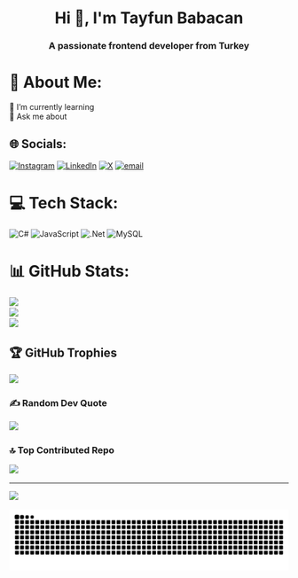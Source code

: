 <h1 align="center">Hi 👋, I'm Tayfun Babacan</h1>
<h3 align="center">A passionate frontend developer from Turkey</h3>

# 💫 About Me:
🌱 I’m currently learning<br>💬 Ask me about<br>


## 🌐 Socials:
[![Instagram](https://img.shields.io/badge/Instagram-%23E4405F.svg?logo=Instagram&logoColor=white)](https://instagram.com/tayfunbabacanx) [![LinkedIn](https://img.shields.io/badge/LinkedIn-%230077B5.svg?logo=linkedin&logoColor=white)](https://linkedin.com/in/tayfunbabacan) [![X](https://img.shields.io/badge/X-black.svg?logo=X&logoColor=white)](https://x.com/tayfunbabacann) [![email](https://img.shields.io/badge/Email-D14836?logo=gmail&logoColor=white)](mailto:tayfunbabacanx@gmail.com) 

# 💻 Tech Stack:
![C#](https://img.shields.io/badge/c%23-%23239120.svg?style=plastic&logo=csharp&logoColor=white) ![JavaScript](https://img.shields.io/badge/javascript-%23323330.svg?style=plastic&logo=javascript&logoColor=%23F7DF1E) ![.Net](https://img.shields.io/badge/.NET-5C2D91?style=plastic&logo=.net&logoColor=white) ![MySQL](https://img.shields.io/badge/mysql-4479A1.svg?style=plastic&logo=mysql&logoColor=white)
# 📊 GitHub Stats:
![](https://github-readme-stats.vercel.app/api?username=tayfunbabacandev&theme=gruvbox_light&hide_border=false&include_all_commits=false&count_private=false)<br/>
![](https://nirzak-streak-stats.vercel.app/?user=tayfunbabacandev&theme=gruvbox_light&hide_border=false)<br/>
![](https://github-readme-stats.vercel.app/api/top-langs/?username=tayfunbabacandev&theme=gruvbox_light&hide_border=false&include_all_commits=false&count_private=false&layout=compact)

## 🏆 GitHub Trophies
![](https://github-profile-trophy.vercel.app/?username=tayfunbabacandev&theme=radical&no-frame=true&no-bg=true&margin-w=4)

### ✍️ Random Dev Quote
![](https://quotes-github-readme.vercel.app/api?type=horizontal&theme=radical)

### 🔝 Top Contributed Repo
![](https://github-contributor-stats.vercel.app/api?username=tayfunbabacandev&limit=5&theme=gruvbox_light&combine_all_yearly_contributions=true)

---
[![](https://visitcount.itsvg.in/api?id=tayfunbabacandev&icon=0&color=0)](https://visitcount.itsvg.in)

<!-- Proudly created with GPRM ( https://gprm.itsvg.in ) -->

  <img alt="github contribution grid snake animation" src="https://raw.githubusercontent.com/tayfunbabacandev/tayfunbabacandev/output/github-contribution-grid-snake.svg">
</picture>
